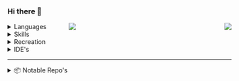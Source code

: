 ### Hi there 👋

<img align='right' src='https://github-readme-stats.vercel.app/api/top-langs/?username=MagnusMarx&theme=react'>

<img align='right' width='350px' src='https://github-readme-stats-git-masterrstaa-rickstaa.vercel.app/api?username=MagnusMarx&theme=react'>

<div align='left'>
<details>
<summary>Languages</summary>

<img src="https://img.shields.io/badge/jQuery-0769AD?style=for-the-badge&logo=jquery&logoColor=white">

<img src="https://img.shields.io/badge/Node.js-339933?style=for-the-badge&logo=nodedotjs&logoColor=white">

<img src="https://img.shields.io/badge/CSS3-1572B6?style=for-the-badge&logo=css3&logoColor=white">

<img src="https://img.shields.io/badge/HTML5-E34F26?style=for-the-badge&logo=html5&logoColor=white">

<img src="https://img.shields.io/badge/JavaScript-323330?style=for-the-badge&logo=javascript&logoColor=F7DF1E">

<img src="https://img.shields.io/badge/json-5E5C5C?style=for-the-badge&logo=json&logoColor=white">

<img src="https://img.shields.io/badge/PHP-777BB4?style=for-the-badge&logo=php&logoColor=white">

<img src="https://img.shields.io/badge/WebAssembly-654FF0?style=for-the-badge&logo=WebAssembly&logoColor=white">
</details>

<details>
<summary>Skills</summary>

<img src="https://img.shields.io/badge/.NET-512BD4?style=for-the-badge&logo=dotnet&logoColor=white">

<img src="https://img.shields.io/badge/Apache-D22128?style=for-the-badge&logo=Apache&logoColor=white">

<img src="https://img.shields.io/badge/Bootstrap-563D7C?style=for-the-badge&logo=bootstrap&logoColor=white">

<img src="https://img.shields.io/badge/GitHub%20Pages-222222?style=for-the-badge&logo=GitHub%20Pages&logoColor=white">

<img src="https://img.shields.io/badge/gradle-02303A?style=for-the-badge&logo=gradle&logoColor=white">

<img src="https://img.shields.io/badge/npm-CB3837?style=for-the-badge&logo=npm&logoColor=white">

<img src="https://img.shields.io/badge/GIT-E44C30?style=for-the-badge&logo=git&logoColor=white">

<img src="https://img.shields.io/badge/VirtualBox-21416b?style=for-the-badge&logo=VirtualBox&logoColor=white">

<img src="https://img.shields.io/badge/VMware-231f20?style=for-the-badge&logo=VMware&logoColor=white">
</details>

<details>
<summary>Recreation</summary>

<img src="https://img.shields.io/badge/Battle.net-000?style=for-the-badge&logo=battle.net&logoColor=148EFF">

<img src="https://img.shields.io/badge/Counter_Strike-000000?style=for-the-badge&logo=counter-strike&logoColor=white">

<img src="https://img.shields.io/badge/Epic%20Games-313131?style=for-the-badge&logo=Epic%20Games&logoColor=white">

<img src="https://img.shields.io/badge/Nintendo_3DS-D12228?style=for-the-badge&logo=nintendo-3ds&logoColor=white">

<img src="https://img.shields.io/badge/Nintendo_Switch-E60012?style=for-the-badge&logo=nintendo-switch&logoColor=white">

<img src="https://img.shields.io/badge/Republic%20of%20Gamers-FF0029?style=for-the-badge&logo=Republic%20of%20Gamers&logoColor=white">

<img src="https://img.shields.io/badge/Riot_Games-D32936?style=for-the-badge&logo=riot-games&logoColor=white">

<img src="https://img.shields.io/badge/Steam-000000?style=for-the-badge&logo=steam&logoColor=white">

<img src="https://img.shields.io/badge/Valorant-fa4454?style=for-the-badge&logo=valorant&logoColor=white">

<img src="https://img.shields.io/badge/Xbox-107C10?style=for-the-badge&logo=xbox&logoColor=white">

<img src="https://img.shields.io/badge/Discord-5865F2?style=for-the-badge&logo=discord&logoColor=white">

<img src="https://img.shields.io/badge/Spotify-1ED760?&style=for-the-badge&logo=spotify&logoColor=white">
</details>

<details>
<summary>IDE's</summary>

<img src="https://img.shields.io/badge/Android_Studio-3DDC84?style=for-the-badge&logo=android-studio&logoColor=white">

<img src="https://img.shields.io/badge/VSCode-0078D4?style=for-the-badge&logo=visual%20studio%20code&logoColor=white">

<img src="https://img.shields.io/badge/Visual_Studio-5C2D91?style=for-the-badge&logo=visual%20studio&logoColor=white">
</details>
</div>
<hr>
<details>
  <summary>📦 Notable Repo's</summary>
  
  

| Icon | Name | Summary |
| ---- | ---- | --------------- |
| <img height='32' width='32' src='https://raw.githubusercontent.com/MagnusMarx/2048/master/assets/img/ico.png'> | [2048](https://github.com/MagnusMarx/2048) | My run at re-making 2048 and games based off of 2048. |
| <img height='32' width='32' src='https://raw.githubusercontent.com/MagnusMarx/NaCL/gh-pages/assets/img/Icon-32x32.png'> | [NaCL Checker](https://github.com/MagnusMarx/NaCL) | A JS based API that detects if Chrome's Native Client plugin is enabled. |
| <img height='32' width='32' src='https://raw.githubusercontent.com/MagnusMarx/Shronkerton/main/Icon.png'> | [Shronkerton](https://github.com/MagnusMarx/Shronkerton) | A Shrek themed Android app. |
| <img height='32' width='32' src='https://github.com/MagnusMarx/Prometheus/blob/master/assets/img/ios/icon-72x72.png'> | [Prometheus](https://github.com/MagnusMarx/Prometheus) | A GBC/GB emulator I remade to be more efficient. |
| <img height='32' width='32' src='https://raw.githubusercontent.com/MagnusMarx/Rocket-Custa/master/assets/img/icon-48.png'> | [Rocket Custa](https://github.com/MagnusMarx/Rocket-Custa) | A broken JS based game I re-made and fixed. |
| <img height='32' width='32' src='https://raw.githubusercontent.com/MagnusMarx/Acid-Box/master/assets/img/AcidBox-32x32.png'> | [Acid-Box](https://github.com/MagnusMarx/Acid-Box) | Web-GL project I remade to look like an Acid trip. |
| <img height='32' width='32' src='https://adamtrex.azurewebsites.net/Assets/Images/Icons/Quake2-32x32.png'> | [Quake-2-PlayN-MagnusPort](https://github.com/MagnusMarx/Quake2-PlayN-MagnusPort) | A broken Quake 2 emulator I remade by hand. |



<!-- | Content Cell | Content Cell | -->
  
</details>

<!--
<img src="https://img.shields.io/badge/Windows-0078D6?style=for-the-badge&logo=windows&logoColor=white">

<img src="https://img.shields.io/badge/LinkedIn-0077B5?style=for-the-badge&logo=linkedin&logoColor=white">

<img src="https://metrics.lecoq.io/MagnusMarx?template=classic&isocalendar=1&lines=1&habits=1&achievements=1&notable=1&activity=1&gists=1&projects=1&base=header%2C%20activity%2C%20community%2C%20repositories%2C%20metadata&base.indepth=false&base.hireable=false&base.skip=false&isocalendar=false&isocalendar.duration=full-year&lines=false&lines.sections=base&lines.repositories.limit=4&lines.history.limit=1&habits=false&habits.from=200&habits.days=14&habits.facts=true&habits.charts=false&habits.charts.type=classic&habits.trim=false&habits.languages.limit=8&habits.languages.threshold=0%25&achievements=false&achievements.threshold=C&achievements.secrets=true&achievements.display=detailed&achievements.limit=0&notable=false&notable.from=organization&notable.repositories=false&notable.indepth=false&notable.types=commit&notable.self=false&activity=false&activity.limit=5&activity.load=300&activity.days=14&activity.visibility=all&activity.timestamps=false&activity.filter=all&gists=false&projects=false&projects.limit=4&projects.descriptions=false&config.timezone=America%2FNew_York">
-->
<!--
2048
PacMan
Google PacMan
Pong
Space Invaders
Tetris
Jelly Tetris
Dino
3D
Funky Karts
Mario
MC
Sans
Spelunky
FIX TBOI
Vending Machine
Matrix
DVD
-->
